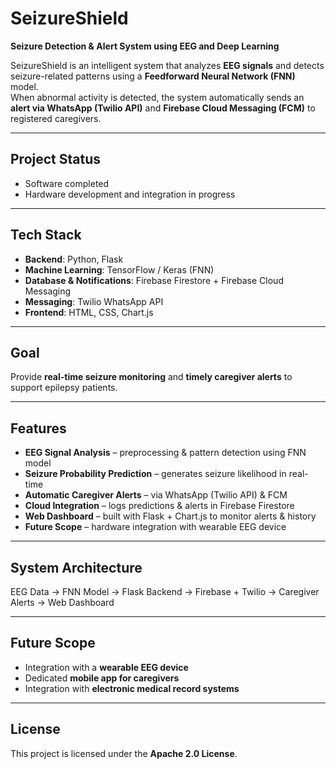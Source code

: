 # SeizureShield
**Seizure Detection & Alert System using EEG and Deep Learning**

SeizureShield is an intelligent system that analyzes **EEG signals** and detects seizure-related patterns using a **Feedforward Neural Network (FNN)** model.  
When abnormal activity is detected, the system automatically sends an **alert via WhatsApp (Twilio API)** and **Firebase Cloud Messaging (FCM)** to registered caregivers.

---

## Project Status
- Software completed  
- Hardware development and integration in progress  

---

## Tech Stack
- **Backend**: Python, Flask  
- **Machine Learning**: TensorFlow / Keras (FNN)  
- **Database & Notifications**: Firebase Firestore + Firebase Cloud Messaging  
- **Messaging**: Twilio WhatsApp API  
- **Frontend**: HTML, CSS, Chart.js  

---

## Goal
Provide **real-time seizure monitoring** and **timely caregiver alerts** to support epilepsy patients.

---

## Features
- **EEG Signal Analysis** – preprocessing & pattern detection using FNN model  
- **Seizure Probability Prediction** – generates seizure likelihood in real-time  
- **Automatic Caregiver Alerts** – via WhatsApp (Twilio API) & FCM  
- **Cloud Integration** – logs predictions & alerts in Firebase Firestore  
- **Web Dashboard** – built with Flask + Chart.js to monitor alerts & history  
- **Future Scope** – hardware integration with wearable EEG device  

---

## System Architecture

EEG Data → FNN Model → Flask Backend → Firebase + Twilio → Caregiver Alerts → Web Dashboard

---

## Future Scope
- Integration with a **wearable EEG device**  
- Dedicated **mobile app for caregivers**    
- Integration with **electronic medical record systems**  

---

## License
This project is licensed under the **Apache 2.0 License**. 
